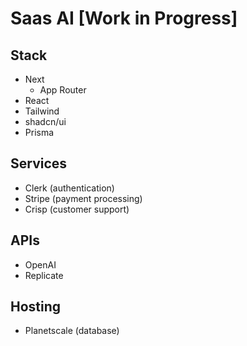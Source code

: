 # Saas AI [Work in Progress]

## Stack
- Next
  - App Router
- React
- Tailwind
- shadcn/ui
- Prisma

## Services
- Clerk (authentication)
- Stripe (payment processing)
- Crisp (customer support)

## APIs
- OpenAI
- Replicate

## Hosting
- Planetscale (database)